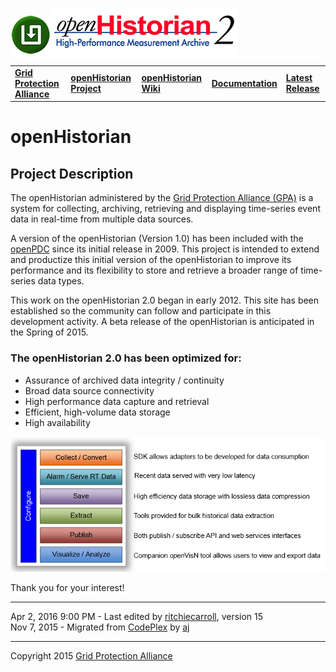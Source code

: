 [![](files/openH2_icon.png)![openHistorian](files/openHistorian2_Logo2016.png)](https://github.com/GridProtectionAlliance/openHistorian "openHistorian")

|   |   |   |   |   |
|---|---|---|---|---|
| **[Grid Protection Alliance](http://www.gridprotectionalliance.org "Grid Protection Alliance Home Page")** | **[openHistorian Project](https://github.com/GridProtectionAlliance/openHistorian "openPDC Project on GitHub")** | **[openHistorian Wiki](https://gridprotectionalliance.org/wiki/doku.php?id=openHistorian:overview "openHistorian Wiki")** | **[Documentation](openHistorian_Documentation.md "openHistorian")** | **[Latest Release](https://github.com/GridProtectionAlliance/openHistorian/releases "openHistorian Releases")** |

# openHistorian

## Project Description

The openHistorian administered by the [Grid Protection Alliance (GPA)](http://www.gridprotectionalliance.org/ "Grid Protection Alliance") is a system for collecting, archiving, retrieving and displaying time-series event data in real-time from multiple data sources.

A version of the openHistorian (Version 1.0) has been included with the [openPDC](https://github.com/GridProtectionAlliance/openPDC "openPDC") since its initial release in 2009. This project is intended to extend and productize this initial version of the openHistorian to improve its performance and its flexibility to store and retrieve a broader range of time-series data types.

This work on the openHistorian 2.0 began in early 2012. This site has been established so the community can follow and participate in this development activity. A beta release of the openHistorian is anticipated in the Spring of 2015.

### The openHistorian 2.0 has been optimized for:

- Assurance of archived data integrity / continuity
- Broad data source connectivity
- High performance data capture and retrieval
- Efficient, high-volume data storage
- High availability

![](files/openHistorianServices.png "openHistorian Services")

Thank you for your interest!

---

Apr 2, 2016 9:00 PM - Last edited by [ritchiecarroll](https://github.com/ritchiecarroll), version 15  
Nov 7, 2015 - Migrated from [CodePlex](http://openhistorian.codeplex.com) by [aj](https://github.com/ajstadlin)

---

Copyright 2015 [Grid Protection Alliance](http://www.gridprotectionalliance.org)